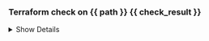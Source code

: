 ### Terraform check on {{ path }} {{ check_result }}

<details><summary>Show Details</summary>

#### Terraform Init 🏗`{{ init_result }}` 
#### Terraform Format and Style 🖌`{{ fmt_result }}`
#### Terraform Validation 🤖`{{ validate_result }}`
#### Terraform Plan 📖`{{ plan_result }}`{{ plan_msg }}

<details><summary>Show Plan</summary>

```terraform {{ plan_output }}
```

</details>

</details>
